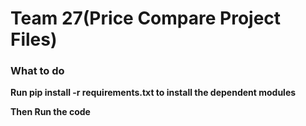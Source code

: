 # Team 27(Price Compare Project Files)
### What to do
**Run pip install -r requirements.txt to install the dependent modules**

**Then Run the code**
